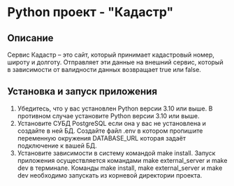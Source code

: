 # Python проект - "Кадастр"

## Описание
Сервис Кадастр – это сайт, который принимает кадастровый номер, широту и долготу. Отправляет эти данные на внешний сервис, который в зависимости от валидности данных возвращает true или false.

## Установка и запуск приложения 
1. Убедитесь, что у вас установлен Python версии 3.10 или выше. В противном случае установите Python версии 3.10 или выше.
2. Установите СУБД PostgreSQL если она у вас не установлена и создайте в ней БД. Создайте файл .env в котором пропишите переменную окружения DATABASE_URL которая задаёт подключение к вашей БД.
3. Установите зависимости в систему командой make install. Запуск приложения осуществляется командами make external_server и make dev в терминале. Команды make install, make external_server и make dev необходимо запускать из корневой директории проекта.
